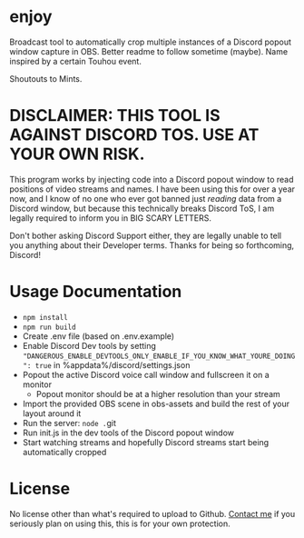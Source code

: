 # enjoy

Broadcast tool to automatically crop multiple instances of a Discord popout window capture in OBS. Better readme to follow sometime (maybe). Name inspired by a certain Touhou event.

Shoutouts to Mints.

# DISCLAIMER: THIS TOOL IS AGAINST DISCORD TOS. USE AT YOUR OWN RISK.

This program works by injecting code into a Discord popout window to read positions of video streams and names. I have been using this for over a year now, and I know of no one who ever got banned just *reading* data from a Discord window, but because this technically breaks Discord ToS, I am legally required to inform you in BIG SCARY LETTERS.

Don't bother asking Discord Support either, they are legally unable to tell you anything about their Developer terms. Thanks for being so forthcoming, Discord!

# Usage Documentation

- `npm install`
- `npm run build`
- Create .env file (based on .env.example)
- Enable Discord Dev tools by setting `"DANGEROUS_ENABLE_DEVTOOLS_ONLY_ENABLE_IF_YOU_KNOW_WHAT_YOURE_DOING": true` in %appdata%/discord/settings.json
- Popout the active Discord voice call window and fullscreen it on a monitor
  - Popout monitor should be at a higher resolution than your stream
- Import the provided OBS scene in obs-assets and build the rest of your layout around it
- Run the server: `node .`git
- Run init.js in the dev tools of the Discord popout window
- Start watching streams and hopefully Discord streams start being automatically cropped

# License

No license other than what's required to upload to Github. [Contact me](mailto:paul@schwandes.de) if you seriously plan on using this, this is for your own protection.